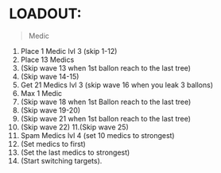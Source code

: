 # LOADOUT:
> Medic

1. Place 1 Medic lvl 3 (skip 1-12)
2. Place 13 Medics
3. (Skip wave 13 when 1st ballon reach to the last tree)
4. (Skip wave 14-15)
5. Get 21 Medics lvl 3 (skip wave 16 when you leak 3 ballons)
6. Max 1 Medic
7. (Skip wave 18 when 1st Ballon reach to the last tree)
8. (Skip wave 19-20)
9. (Skip wave 21 when 1st ballon reach to the last tree)
10. (Skip wave 22)
11.(Skip wave 25)
12. Spam Medics lvl 4 (set 10 medics to strongest)
13. (Set medics to first)
14. (Set the last medics to strongest)
15. (Start switching targets).
